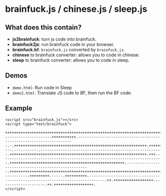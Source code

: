 # brainfuck.js / chinese.js / sleep.js

## What does this contain?
* **js2brainfuck**: turn js code into brainfuck.
* **brainfuck2js**: run brainfuck code in your browser.
* **brainfuck.bf**: `brainfuck.js` converted by `brainfuck.js`.
* **chinese** to brainfuck converter: allows you to code in chinese.
* **sleep** to brainfuck converter: allows you to code in sleep.

## Demos

* `demo.html`: Run code in Sleep
* `demo2.html`: Translate JS code to BF, then run the BF code.

## Example

```
<script src="brainfuck.js"></src>
<script type="text/brainfuck">
    +++++++++++++++++++++++++++++++++++++++++++++++++++++++++++++++++++++++++++++++++++++++++++++++++++++.+++++++++++++++++.---------------------.+++++++++++.--------------------------------------------------------------------.-.++++++++++++++++++++++++++++++++++++++++++++++++++++++++++++.++++++++++++.-.+++++.----.---.-------.-------------------------------------------------------.++++++++++++++++++++++++++++++++++++++++++++++++++++++++++++++.+++.--------.---------------------------------------------------------------.++++++++++++++++++++++++++++++++++++++++++++++++++++.-----------------------------------------------------.+++++++++++++++++++++++++++++++++++++++++++++++++++++++++++++++++++++++++.-----------.+++++++++.-----.++++++++++.-----------------------.-----------------------------------------------------.++.++++++++++++++++++.--------------------.++.++++++++++++++++++.
</script>
```